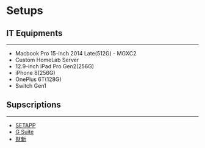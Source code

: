 # Setups

## IT Equipments

---

* Macbook Pro 15-inch 2014 Late(512G) - MGXC2
* Custom HomeLab Server
* 12.9-inch iPad Pro Gen2(256G)
* iPhone 8(256G)
* OnePlus 6T(128G)
* Switch Gen1

## Supscriptions

---

* [SETAPP](https://setapp.com)
* [G Suite](https://gsuite.google.com)
* [财新](http://www.caixin.com/?HOLDZH)